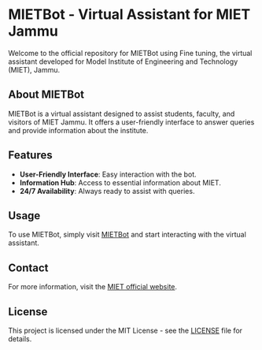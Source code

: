 # MIETBot - Virtual Assistant for MIET Jammu

Welcome to the official repository for MIETBot using Fine tuning, the virtual assistant developed for Model Institute of Engineering and Technology (MIET), Jammu.

## About MIETBot

MIETBot is a virtual assistant designed to assist students, faculty, and visitors of MIET Jammu. It offers a user-friendly interface to answer queries and provide information about the institute.

## Features

- **User-Friendly Interface**: Easy interaction with the bot.
- **Information Hub**: Access to essential information about MIET.
- **24/7 Availability**: Always ready to assist with queries.

## Usage

To use MIETBot, simply visit [MIETBot](https://mietbot-fine-tuned.vercel.app/) and start interacting with the virtual assistant.

## Contact

For more information, visit the [MIET official website](http://www.mietjammu.in/).

## License

This project is licensed under the MIT License - see the [LICENSE](LICENSE) file for details.
